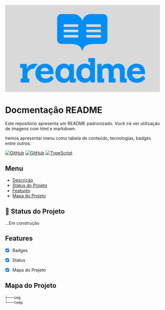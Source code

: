 <p width="100%" align="center">
    <img src="./img/logo.png" alt="logo" width="600px">
</p>

# Docmentação README 

<p id="descrição" align="justify">
Este repositório apresenta um README padronizado.
Você irá ver utilização de imagens com html e markdown.

Iremos apresentar menu como tabela de conteúdo, tecnologias, badges entre outros.
</p>

[![GitHub](https://img.shields.io/badge/--181717?logo=github&logoColor=ffffff)](https://github.com/)
[![GitHub](https://badgen.net/badge/icon/github?icon=github&label)](https://github.com)
[![TypeScript](https://img.shields.io/badge/--3178C6?logo=typescript&logoColor=ffffff)](https://www.typescriptlang.org/)


## Menu

<ul>
    <li>
        <a href="#descrição">Descrição</a>
    </li>
    <li>
        <a href="#status">Status do Projeto</a>
    </li>
    <li>
        <a href="#features">Features</a>
    </li>
    <li>
        <a href="#mapa">Mapa do Projeto</a>
    </li>
</ul>

## :rocket: Status do Projeto
<p id="status">
    ...Em construção
</p>

<p id="features"></p>

## Features 
- [x] Badges
- [x] Status
- [x] Mapa do Prejeto


<p id="mapa"></p>

## Mapa do Projeto

```.
├───img
└───temp
```

